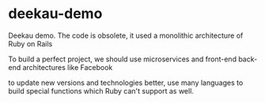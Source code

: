 # deekau-demo

Deekau demo. The code is obsolete, it used a monolithic architecture of Ruby on Rails

To build a perfect project, we should use microservices and front-end back-end architectures like Facebook 

to update new versions and technologies better, use many languages to build special functions which Ruby can't support as well.

